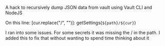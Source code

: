 A hack to recursively dump JSON data from vault using Vault CLI and NodeJS

On this line:
[cur.replace("/", "")]: getSettings(`${path}/${cur}`)

I ran into some issues. For some secrets it was missing the / in the path. I added this to fix that without wanting to spend time thinking about it
